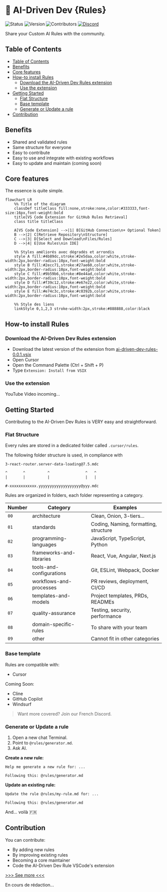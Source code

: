 # 📐 AI-Driven Dev {Rules}

![Status](https://img.shields.io/badge/status-active-brightgreen)
![Version](https://img.shields.io/badge/version-0.0.2-blue)
![Contributors](https://img.shields.io/badge/contributors-welcome-orange)
[![Discord](https://img.shields.io/discord/1173363373115723796?color=7289da&label=discord&logo=discord&logoColor=white)](https://discord.gg/invite/ai-driven-dev)

Share your Custom AI Rules with the community.

## Table of Contents

- [Table of Contents](#table-of-contents)
- [Benefits](#benefits)
- [Core features](#core-features)
- [How-to install Rules](#how-to-install-rules)
  - [Download the AI-Driven Dev Rules extension](#download-the-ai-driven-dev-rules-extension)
  - [Use the extension](#use-the-extension)
- [Getting Started](#getting-started)
  - [Flat Structure](#flat-structure)
  - [Base template](#base-template)
  - [Generate or Update a rule](#generate-or-update-a-rule)
- [Contribution](#contribution)

## Benefits

- Shared and validated rules
- Same structure for everyone
- Easy to contribute
- Easy to use and integrate with existing workflows
- Easy to update and maintain (coming soon)

## Core features

The essence is quite simple.

```mermaid
flowchart LR
    %% Title of the diagram
    classDef titleClass fill:none,stroke:none,color:#333333,font-size:16px,font-weight:bold
    title[VS Code Extension for GitHub Rules Retrieval]
    class title titleClass
    
    A[VS Code Extension] -->|1| B[GitHub Connection\n+ Optional Token]
    B -->|2| C[Retrieve Repository\nStructure]
    C -->|3| D[Select and Download\nFiles/Rules]
    D -->|4| E[Use Rules\nin IDE]
    
    %% Styles améliorés avec dégradés et arrondis
    style A fill:#4b89dc,stroke:#2e5daa,color:white,stroke-width:2px,border-radius:10px,font-weight:bold
    style B fill:#2ecc71,stroke:#27ae60,color:white,stroke-width:2px,border-radius:10px,font-weight:bold
    style C fill:#9b59b6,stroke:#8e44ad,color:white,stroke-width:2px,border-radius:10px,font-weight:bold
    style D fill:#f39c12,stroke:#e67e22,color:white,stroke-width:2px,border-radius:10px,font-weight:bold
    style E fill:#e74c3c,stroke:#c0392b,color:white,stroke-width:2px,border-radius:10px,font-weight:bold
    
    %% Style des liens
    linkStyle 0,1,2,3 stroke-width:2px,stroke:#888888,color:black
```

## How-to install Rules

### Download the AI-Driven Dev Rules extension

- Download the latest version of the extension from [ai-driven-dev-rules-0.0.1.vsix]("./vscode/ai-driven-dev-rules/ai-driven-dev-rules-0.0.1.vsix")
- Open Cursor
- Open the Command Palette (Ctrl + Shift + P)
- Type `Extension: Install from VSIX`

### Use the extension

YouTube Video incoming...

## Getting Started

Contributing to the AI-Driven Dev Rules is VERY easy and straightforward.

### Flat Structure

Every rules are stored in a dedicated folder called `.cursor/rules`.

The following folder structure is used, in compliance with

```text
3-react-router.server-data-loading@7.5.mdc

^       ^          ^                ^   ^  
|       |          |                |   | 

#-xxxxxxxxxxxx.yyyyyyyyyyyyyyyyyyy@yyy.mdc
```

Rules are organized in folders, each folder representing a category.

| Number     | Category                 | Examples                         |
| --------- | ------------------------ | -------------------------------- |
| `00` | architecture | Clean, Onion, 3-tiers... |
| `01` | standards | Coding, Naming, formatting, structure    |
| `02` | programming-languages | JavaScript, TypeScript, Python   |
| `03` | frameworks-and-libraries | React, Vue, Angular, Next.js     |
| `04` | tools-and-configurations | Git, ESLint, Webpack, Docker     |
| `05` | workflows-and-processes | PR reviews, deployment, CI/CD    |
| `06` | templates-and-models | Project templates, PRDs, READMEs |
| `07` | quality-assurance | Testing, security, performance   |
| `08` | domain-specific-rules | To share with your team  |
| `09` | other | Cannot fit in other categories                |

### Base template

Rules are compatible with:

- Cursor

Coming Soon:

- Cline
- GitHub Copilot
- Windsurf

> Want more covered? Join our French Discord.

### Generate or Update a rule

1. Open a new chat Terminal.
2. Point to `@rules/generator.md`.
3. Ask AI.

**Create a new rule:**

```text
Help me generate a new rule for: ...

Following this: @rules/generator.md
```

**Update an existing rule:**

```text
Update the rule @rules/my-rule.md for: ...

Following this: @rules/generator.md
```

And... voilà 🇫🇷

## Contribution

You can contribute:

- By adding new rules
- By improving existing rules
- Becoming a core maintainer
- Code the AI-Driven Dev Rule VSCode's extension

[>>> See more <<<](./CONTRIBUTING.md)

En cours de rédaction...
